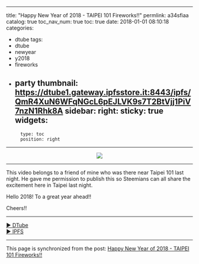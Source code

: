 
---
title: "Happy New Year of 2018 - TAIPEI 101 Fireworks!!"
permlink: a34sfiaa
catalog: true
toc_nav_num: true
toc: true
date: 2018-01-01 08:10:18
categories:
- dtube
tags:
- dtube
- newyear
- y2018
- fireworks
- party
thumbnail: https://dtube1.gateway.ipfsstore.it:8443/ipfs/QmR4XuN6WFqNGcL6pEJLVK9s7T2BtVjj1PiV7nzN1Rhk8A
sidebar:
    right:
        sticky: true
widgets:
    -
        type: toc
        position: right
---


<center><a href='https://d.tube/#!/v/deanliu/a34sfiaa'><img src='https://dtube1.gateway.ipfsstore.it:8443/ipfs/QmR4XuN6WFqNGcL6pEJLVK9s7T2BtVjj1PiV7nzN1Rhk8A'></a></center><hr>

This video belongs to a friend of mine who was there near Taipei 101 last night. He gave me permission to publish this so Steemians can all share the excitement here in Taipei last night.

Hello 2018! To a great year ahead!!

Cheers!!

<hr><a href='https://d.tube/#!/v/deanliu/a34sfiaa'> ▶️ DTube</a><br /><a href='https://ipfs.io/ipfs/QmeX82CfPF6qUBQukQ86pCqPSZQvNdKWZozLTbcHbbLxYh'> ▶️ IPFS</a>

- - -

This page is synchronized from the post: [Happy New Year of 2018 - TAIPEI 101 Fireworks!!](https://steemit.com/@deanliu/a34sfiaa)
